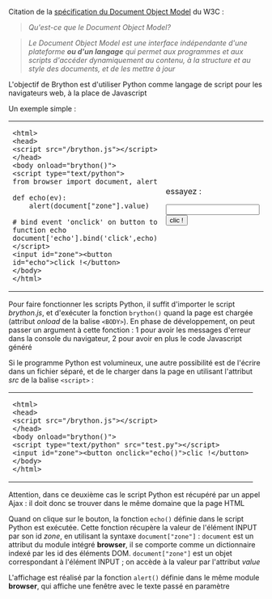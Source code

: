 Citation de la [spécification du Document Object Model](http://www.w3.org/DOM/)
du W3C :

> _Qu'est-ce que le Document Object Model?_

> _Le Document Object Model est une interface indépendante d'une plateforme 
> __ou d'un langage__ qui permet aux programmes et aux scripts d'accéder dynamiquement 
> au contenu, à la structure et au style des documents, et de les mettre à jour_

L'objectif de Brython est d'utiliser Python comme langage de script pour les 
navigateurs web, à la place de Javascript

Un exemple simple :
<table>
<tr>
<td>

    <html>
    <head>
    <script src="/brython.js"></script>
    </head>
    <body onload="brython()">
    <script type="text/python">
    from browser import document, alert
    
    def echo(ev):
        alert(document["zone"].value)
    
    # bind event 'onclick' on button to function echo
    document['echo'].bind('click',echo)
    </script>
    <input id="zone"><button id="echo">click !</button>
    </body>
    </html>

</td>
<td>

essayez :<p>
<script type="text/python">
from browser import document, alert

def echo(ev):
    alert(document["zone"].value)

# bind event 'onclick' on button to function echo
document['echo'].bind('click',echo)
</script>

<input id="zone"><button id="echo">clic !</button>
</td>
</tr>
</table>

Pour faire fonctionner les scripts Python, il suffit d'importer le script 
_brython.js_, et d'exécuter la fonction `brython()` quand la page est chargée 
(attribut _onload_ de la balise `<BODY>`). En phase de développement, on peut 
passer un argument à cette fonction : 1 pour avoir les messages d'erreur dans 
la console du navigateur, 2 pour avoir en plus le code Javascript généré

Si le programme Python est volumineux, une autre possibilité est de l'écrire 
dans un fichier séparé, et de le charger dans la page en utilisant l'attribut 
_src_ de la balise `<script>` :

<table><tr><td>

    <html>
    <head>
    <script src="/brython.js"></script>
    </head>
    <body onload="brython()">
    <script type="text/python" src="test.py"></script>
    <input id="zone"><button onclick="echo()">clic !</button>
    </body>
    </html>

</td></tr></table>

Attention, dans ce deuxième cas le script Python est récupéré par un appel 
Ajax : il doit donc se trouver dans le même domaine que la page HTML

Quand on clique sur le bouton, la fonction `echo()` définie dans le script 
Python est exécutée. Cette fonction récupère la valeur de l'élément INPUT 
par son id _zone_, en utilisant la syntaxe `document["zone"]` : `document` 
est un attribut du module intégré **browser**, il se comporte comme un 
dictionnaire indexé par les id des éléments DOM. `document["zone"]` est un 
objet correspondant à l'élément INPUT ; on accède à la  valeur par 
l'attribut _value_

L'affichage est réalisé par la fonction `alert()` définie dans le même module
**browser**, qui affiche une fenêtre avec le texte passé en paramètre
